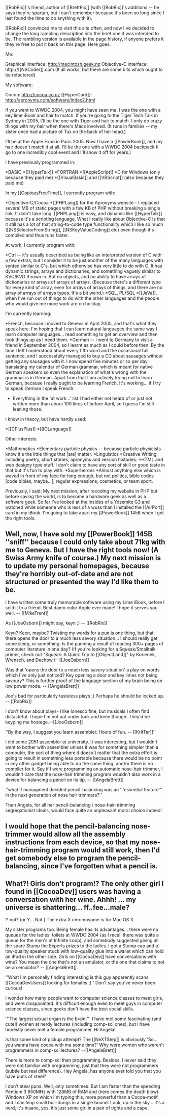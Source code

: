 



[[RobRix]]'s friend, author of [[BrettRix]] (with [[RobRix]]'s additions -- he says they're spartan, but I can't remember because it's been so long since I last found the time to do anything with it).

[[RobRix]] convinced me to visit this site often, and now I've decided to change the long rambling description into the brief one it was intended to be. The rambling version is available in the page history, if anyone prefers it they're free to put it back on this page. Here goes:

Me:

Graphical interface: http://macintosh.geek.nz
Objective-C interface: http://[[NSCoder]].com (It all works, but there are some bits which ought to be refactored)

My software:

Cocoa: http://cocoa.co.nz
[[HyperCard]]: http://apronyms.com/software/index2.html

If you went to WWDC 2004, you might have seen me. I was the one with a key lime iBook and hair to match. If you're going to the Tiger Tech Talk in Sydney in 2005, I'll be the one with Tiger and hair to match. I only do crazy things with my hair when there's Macs involved. (It runs in families -- my sister once had a picture of Tux on the back of her head.)

I'll be at the Apple Expo in Paris 2005. Now I have a [[PowerBook]], and my hair doesn't match it at all. I'll be the one with a WWDC 2004 backpack (I go to one incredibly cool event and I'll show it off for years.)

I have previously programmed in:

*BASIC
*[[HyperTalk]]
*FORTRAN
*[[AppleScript]]
*C for Windows (only because they paid me)
*[[VisualBasic]] and [[VBScript]] (also because they paid me)

In my [[CopiousFreeTime]], I currently program with:

*Objective-C/Cocoa
*[[PHPLang]] for the Apronyms website - I replaced several MB of static pages with a few KB of PHP without breaking a single link. It didn't take long. [[PHPLang]] is easy, and dynamic like [[HyperTalk]] because it's a scripting language. What I really like about Objective-C is that it still has a lot of that string-to-code type functionality which I like so much ([[NSSelectorFromString]], [[NSKeyValueCoding]] etc) even though it's compiled and thus runs faster.

At work, I currently program with:

*Ctrl -- it's usually described as being like an interpreted version of C with a few extras, but I consider it to be just another of the many languages with syntax similar to C's, but which otherwise has very little to do with C. It has dynamic strings, arrays and dictionaries, and something vaguely similar to KVC/KVO thrown in. But no objects, and no ability to have arrays of dictionaries or arrays of arrays of arrays. (Because there's a different type for every kind of array, even for arrays of arrays of things, and there are no array of arrays of arrays types. It's a bit weird.)
*SQL, PL/SQL
*[[JaVa]], when I've run out of things to do with the other languages and the people who would give me more work are on holiday.

I'm currently learning:

*French, because I moved to Geneva in April 2005, and that's what they speak here. I'm hoping that I can learn natural languages the same way I learn computer languages... read something to get an overview and then look things up as I need them.
*German -- I went to Germany to visit a friend in September 2004, so I learnt as much as I could before then. By the time I left I understood about every fifth word and the occasional full sentence, and I successfully managed to buy a CD about sausages without getting any sausages with it. I now spend five minutes or so per day translating my calendar of German grammar, which is meant for native German speakers so even the explanation of what's wrong with the grammar is in German. Apart from that I am actively trying not to learn German, because I really ought to be learning French. It's working... if I try to speak German I speak French.
* Everything in the 'at work...' list I had either not heard of or just not written more than about 100 lines of before April, so I guess I'm still leaning those.

I know in theory, but have hardly used:

*[[CPlusPlus]]
*[[IOLanguage]]


Other interests:

*Mathematics
*Elementary particle physics -- because particle physicists know it's the little things that [are] matter.
*Linguistics
*Creative Writing, including poetry, short stories, apronyms and version histories.
*HTML and web designy type stuff. I don't claim to have any sort of skill or good taste in that but it's fun to play with.
*Superheroes
*Almost anything else which is waved in front of my face for long enough, but not politics, bible codes [code bibles, maybe...], regular expressions, cosmetics, or team sport.


Previously, I said:
My next mission, after recoding my website in PHP but before saving the world, is to become a hardware geek as well as a software geek. So far I've looked at the insides of a Yosemite G3 and watched while someone who is less of a wuss than I installed the [[AirPort]] card in my iBook. I'm going to take apart my [[PowerBook]] 145B when I get the right tools.

Well, now, I have sold my [[PowerBook]] 145B ''sniff'' because I could only take about 71kg with me to Geneva. But I have the right tools now! (A Swiss Army knife of course.) My next mission is to update my personal homepages, because they're horribly out-of-date and are not structured or presented the way I'd like them to be.
----

I have written some truly memorable software using my Lime iBook, before I sold it to a friend. Best damn color Apple ever made! I hope it serves you well. -- [[MikeTrent]]

As [[JoeOsborn]] might say, keyn ;) -- [[RobRix]]

Keyn?  Keen, maybe?  Twisting my words for a pun is one thing, but that there opens the door to a much less savory situation... I should really get some sleep, or something.  Is the punning a result of reading 300+ pages of computer literature in one day? (If you're looking for a Squeak/Smalltalk primer, check out "Squeak: A Quick Trip to [[ObjectLand]]" by Korienek, Wrensch, and Dechow.)--[[JoeOsborn]]

Was that 'opens the door to a much less savory situation' a play on words which I've only just noticed? Key opening a door and key limes not being savoury? This is further proof of the language section of my brain being on low power mode. -- [[AngelaBrett]]

Joe's bad for particularly tasteless plays ;) Perhaps he should be locked up. -- [[RobRix]]

I don't know about plays- I like Ionesco fine, but musicals I often find distasteful.  I hope I'm not put under lock and keen though. They'd be keyping me hostage.--[[JoeOsborn]]

''By the way, I suggest you learn assembler. Hours of fun. -- [[KritTer]]''

I did some 2051 assembler at university. It was interesting, but I wouldn't want to bother with assembler unless it was for something simpler than a computer, the sort of thing where it doesn't matter that the extra effort is going to result in something less portable because there would be no point in any other gadget being able to do the same thing, and/or there is no compiler for it. Say if I were programming an automatic nose-hair trimmer, I wouldn't care that the nose-hair trimming program wouldn't also work in a device for balancing a pencil on its tip. -- [[AngelaBrett]]

''what if managment decided pencil-balancing was an '''essential feature''' in the next generation of nose hair trimmers?''

Then Angela, for all her pencil-balancing / nose-hair-trimming segregationist ideals, would face quite an unpleasant moral choice indeed!

I would hope that the pencil-balancing nose-trimmer would allow all the assembly instructions from each device, so that my nose-hair-trimming program would still work, then I'd get somebody else to program the pencil-balancing, since I've forgotten what a pencil is.
----
What?! Girls don't program!? The only other girl I found in [[CocoaDev]] users was having a conversation with her wine. Ahhh! ... my universe is shattering... ff..fee...male?
----
Y not? (or Y... Not.) The extra X chromosome is for Mac OS X.

My sister programs too. Being female has its advantages... there were no queues for the ladies' toilets at WWDC 2004 (as I recall there was quite a queue for the men's at Infinite Loop), and somebody suggested giving all the spare Stump the Experts prizes to the ladies. I got a Stump cap and a low-quality speaker stuck with low-quality glue into a wallet which can hold an iPod in the other side. Girls on [[CocoaDev]] have conversations with wine? You mean the one that's not an emulator, or the one that claims to not be an emulator? -- [[AngelaBrett]].

''What I'm personally finding interesting is this guy apparently scans [[CocoaDevUsers]] looking for females ;)'' Don't say you've never been curious!

I wonder how many people went to computer science classes to meet girls, and were disappointed. It's difficult enough even to meet guys in computer science classes, since geeks don't have the best social skills.

'''The largest sexual organ is the brain!''' I have met some fascinating (and cute!) women at nerdy lectures (including comp-sci ones), but I have honestly never met a female programmer. Hi Angela!

Is that some kind of pickup attempt? The [[NeXTStep]] is obviously 'So... you wanna have cocoa with me some time?' 
Why were women who weren't programmers in comp-sci lectures? --[[AngelaBrett]]

There is more to comp-sci than programming. Besides, I never said they were not familiar with programming, just that they were not programmers (subtle but real difference). Hey Angela, has anyone ever told you that you have puns of steel?

I don't steal puns. Well, only sometimes. But I am faster than the speeding Pentium 3 850MHz with 128MB of RAM and (here comes the death blow) Windows XP on which I'm typing this, more powerful than a Cocoa-motif, and I can leap small bull-dungs in a single bound. Look, up in the sky... it's a nerd, it's insane, yes, it's just some girl in a pair of tights and a cape.